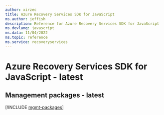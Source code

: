 ```yaml
---
author: xirzec
title: Azure Recovery Services SDK for JavaScript
ms.author: jeffish
description: Reference for Azure Recovery Services SDK for JavaScript
ms.devlang: javascript
ms.data: 11/04/2022
ms.topic: reference
ms.service: recoveryservices
---
```

# Azure Recovery Services SDK for JavaScript - latest

## Management packages - latest
[!INCLUDE [mgmt-packages](recovery-services-mgmt-index.md)]